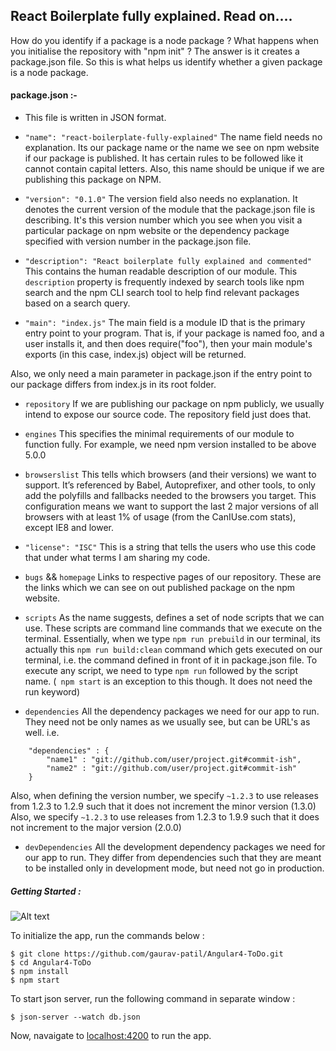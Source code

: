 ## React Boilerplate fully explained. Read on....

How do you identify if a package is a node package ? What happens when you initialise
the repository with "npm init" ? The answer is it creates a package.json file. So this is what helps 
us identify whether a given package is a node package.

#### package.json :-

* This file is written in JSON format.

*  ``` "name": "react-boilerplate-fully-explained" ``` The name field needs no explanation. Its our package
name or the name we see on npm website if our package is published. It has certain rules to be followed
like it cannot contain capital letters. Also, this name should be unique if we are publishing this package
on NPM.

*  ``` "version": "0.1.0" ``` The version field also needs no explanation. It denotes the current version of the module that the package.json file is describing. It's this version number which you see when you visit 
a particular package on npm website or the dependency package specified with version number in the package.json file.

*  ``` "description": "React boilerplate fully explained and commented" ``` This contains the human readable description of our module. This ``` description ``` property is frequently indexed by search tools like npm search and the npm CLI search tool to help find relevant packages based on a search query.

*  ``` "main": "index.js" ``` The main field is a module ID that is the primary entry point to your program. That is, if your package is named foo, and a user installs it, and then does require("foo"), then your main module's exports (in this case, index.js) object will be returned.

Also, we only need a main parameter in package.json if the entry point to our package differs from index.js in its root folder.

*  ``` repository ``` If we are publishing our package on npm publicly, we usually intend to expose
our source code. The repository field just does that.

*  ``` engines ``` This specifies the minimal requirements of our module to function fully. For example,
we need npm version installed to be above 5.0.0

*  ``` browserslist ``` This tells which browsers (and their versions) we want to support. It’s referenced by Babel, Autoprefixer, and other tools, to only add the polyfills and fallbacks needed to the browsers you target. This configuration means we want to support the last 2 major versions of all browsers with at least 1% of usage (from the CanIUse.com stats), except IE8 and lower.

*  ``` "license": "ISC" ``` This is a string that tells the users who use this code that under what terms 
I am sharing my code.

*  ``` bugs ``` && ``` homepage ``` Links to respective pages of our repository. These are the links which 
we can see on out published package on the npm website.

*  ``` scripts ``` As the name suggests, defines a set of node scripts that we can use. These scripts are
command line commands that we execute on the terminal. Essentially, when we type ``` npm run prebuild ```
in our terminal, its actually this ``` npm run build:clean ``` command which gets executed on our terminal, 
i.e. the command defined in front of it in package.json file.
To execute any script, we need to type ``` npm run ``` followed by the script name.
(``` npm start``` is an exception to this though. It does not need the run keyword) 

*  ``` dependencies ``` All the dependency packages we need for our app to run. They need not be only names
as we usually see, but can be URL's as well. i.e.
``` 
	"dependencies" : {
		"name1" : "git://github.com/user/project.git#commit-ish", 
		"name2" : "git://github.com/user/project.git#commit-ish"
	} 
```
Also, when defining the version number, we specify ``` ~1.2.3 ``` to use releases from 1.2.3 to 1.2.9
such that it does not increment the minor version (1.3.0)
Also, we specify ``` ~1.2.3 ``` to use releases from 1.2.3 to 1.9.9
such that it does not increment to the major version (2.0.0)

*  ``` devDependencies ``` All the development dependency packages we need for our app to run. They differ 
from dependencies such that they are meant to be installed only in development mode, but need not go in 
production.
   
##### Getting Started :

![Alt text](todo.png?raw=true)

To initialize the app, run the commands below :

```
$ git clone https://github.com/gaurav-patil/Angular4-ToDo.git
$ cd Angular4-ToDo
$ npm install
$ npm start
```

To start json server, run the following command in separate window :
```
$ json-server --watch db.json
```

Now, navaigate to [localhost:4200](http://localhost:4200) to run the app.
